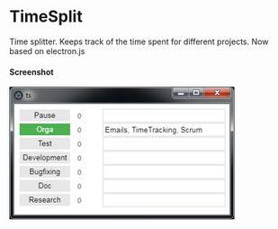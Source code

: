 TimeSplit
=========

Time splitter. Keeps track of the time spent for different projects.
Now based on electron.js

#### Screenshot ####

![Screenshot](./screenshot.png "Screenshot")